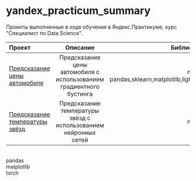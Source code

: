 # yandex_practicum_summary
 Проекты выполненные в ходе обучения в Яндекс.Практикуме, курс "Специалист по Data Science".

| Проект                      |  Описание                           | Библиотеки  |
|:----------------------------|:-----------------------------------:|------------:|  
|[Предсказание цены автомобиля](/19_car_price)| Предсказание цены автомобиля с использованием градиентного бустинга | numpy <br> pandas,sklearn,matplotlib,lightgbm 
|[Предсказание температуры звёзд](/23_temperature_of_stars) | Предсказание температуры звёзд с использованием нейронных сетей |numpy
<br/> pandas <br/> matplotlib <br/> torch 
